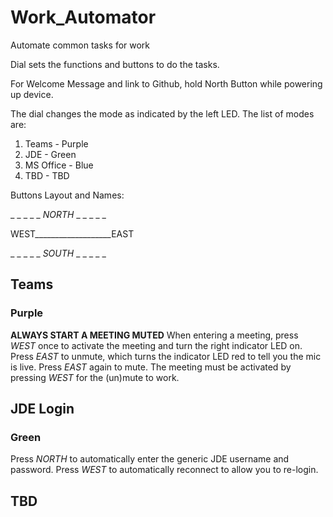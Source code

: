 # Work_Automator
 Automate common tasks for work

 Dial sets the functions and buttons to do the tasks.

 For Welcome Message and link to Github, hold North Button while powering up device. 

 The dial changes the mode as indicated by the left LED. The list of modes are:
 1. Teams - Purple
 2. JDE - Green
 3. MS Office - Blue
 4. TBD - TBD

 Buttons Layout and Names:

_ _ _ _ _ _NORTH_ _ _ _ _ _

WEST___________________EAST

_ _ _ _ _ _SOUTH_ _ _ _ _ _

## Teams
### Purple
 **ALWAYS START A MEETING MUTED**
 When entering a meeting, press *WEST* once to activate the meeting and turn the right indicator LED on.
 Press *EAST* to unmute, which turns the indicator LED red to tell you the mic is live. Press *EAST* again to mute. The meeting must be activated by pressing *WEST* for the (un)mute to work.


## JDE Login
### Green
 Press *NORTH* to automatically enter the generic JDE username and password. 
 Press *WEST* to automatically reconnect to allow you to re-login.

## TBD


